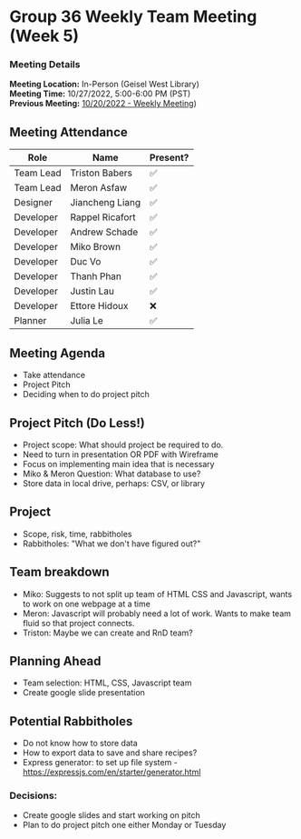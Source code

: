 # Group 36 Weekly Team Meeting (Week 5)
### Meeting Details
**Meeting Location:** In-Person (Geisel West Library)  
**Meeting Time:** 10/27/2022, 5:00-6:00 PM (PST)  
**Previous Meeting:** [10/20/2022 - Weekly Meeting](https://github.com/cse110-sp21-group36/cse110-sp21-group36/blob/main/admin/meetings/102022-Week4.md))


## Meeting Attendance
| Role | Name | Present? |
| --- | --- | --- |
| Team Lead | Triston Babers |✅|
| Team Lead | Meron Asfaw |✅|
| Designer | Jiancheng Liang |✅|
| Developer | Rappel Ricafort |✅|
| Developer | Andrew Schade |✅|
| Developer | Miko Brown |✅|
| Developer | Duc Vo |✅|
| Developer | Thanh Phan |✅|
| Developer | Justin Lau |✅|
| Developer | Ettore Hidoux |❌|
| Planner | Julia Le |✅|

## Meeting Agenda
- Take attendance
- Project Pitch
- Deciding when to do project pitch


## Project Pitch (Do Less!) 
- Project scope: What should project be required to do.
- Need to turn in presentation OR PDF with Wireframe
- Focus on implementing main idea that is necessary
- Miko & Meron Question: What database to use? 
- Store data in local drive, perhaps: CSV, or library

## Project
- Scope, risk, time, rabbitholes
- Rabbitholes: "What we don't have figured out?"

## Team breakdown
- Miko: Suggests to not split up team of HTML CSS and Javascript, wants to work on one webpage at a time
- Meron: Javascript will probably need a lot of work. Wants to make team fluid so that project connects.
- Triston: Maybe we can create and RnD team?

## Planning Ahead
- Team selection: HTML, CSS, Javascript team
- Create google slide presentation

## Potential Rabbitholes
- Do not know how to store data
- How to export data to save and share recipes?
- Express generator: to set up file system - https://expressjs.com/en/starter/generator.html


### Decisions:
- Create google slides and start working on pitch
- Plan to do project pitch one either Monday or Tuesday

